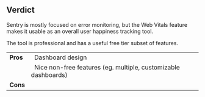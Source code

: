 ## Verdict

Sentry is mostly focused on error monitoring, but the Web Vitals feature makes it usable as an overall user happiness tracking tool.

The tool is professional and has a useful free tier subset of features.

<!--
**Free tier limitations** <sub>[source](https://sentry.io/pricing/)</sub>

- 1 user
- 30 day data retention
- 50K errors
- 100K transactions
- 1GB attachments
-->

|||
|---|---|
|**Pros**|&nbsp;&nbsp;Dashboard design|
||&nbsp;&nbsp;Nice non-free features (eg. multiple, customizable dashboards)|
|**Cons**||
